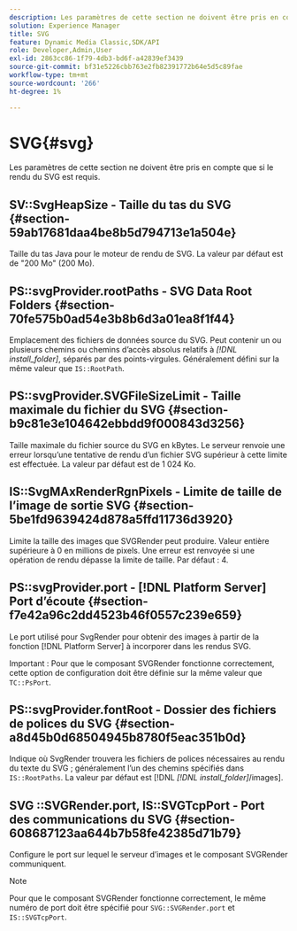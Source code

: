 ```yaml
---
description: Les paramètres de cette section ne doivent être pris en compte que si le rendu du SVG est requis.
solution: Experience Manager
title: SVG
feature: Dynamic Media Classic,SDK/API
role: Developer,Admin,User
exl-id: 2863cc86-1f79-4db3-bd6f-a42839ef3439
source-git-commit: bf31e5226cbb763e2fb82391772b64e5d5c89fae
workflow-type: tm+mt
source-wordcount: '266'
ht-degree: 1%

---
```


# SVG{#svg}

Les paramètres de cette section ne doivent être pris en compte que si le rendu du SVG est requis.

## SV::SvgHeapSize - Taille du tas du SVG {#section-59ab17681daa4be8b5d794713e1a504e}

Taille du tas Java pour le moteur de rendu de SVG. La valeur par défaut est de &quot;200 Mo&quot; (200 Mo).

## PS::svgProvider.rootPaths - SVG Data Root Folders {#section-70fe575b0ad54e3b8b6d3a01ea8f1f44}

Emplacement des fichiers de données source du SVG. Peut contenir un ou plusieurs chemins ou chemins d’accès absolus relatifs à *[!DNL install_folder]*, séparés par des points-virgules. Généralement défini sur la même valeur que `IS::RootPath`.

## PS::svgProvider.SVGFileSizeLimit - Taille maximale du fichier du SVG {#section-b9c81e3e104642ebbdd9f000843d3256}

Taille maximale du fichier source du SVG en kBytes. Le serveur renvoie une erreur lorsqu’une tentative de rendu d’un fichier SVG supérieur à cette limite est effectuée. La valeur par défaut est de 1 024 Ko.

## IS::SvgMAxRenderRgnPixels - Limite de taille de l’image de sortie SVG {#section-5be1fd9639424d878a5ffd11736d3920}

Limite la taille des images que SVGRender peut produire. Valeur entière supérieure à 0 en millions de pixels. Une erreur est renvoyée si une opération de rendu dépasse la limite de taille. Par défaut : 4.

## PS::svgProvider.port - [!DNL Platform Server] Port d’écoute {#section-f7e42a96c2dd4523b46f0557c239e659}

Le port utilisé pour SvgRender pour obtenir des images à partir de la fonction [!DNL Platform Server] à incorporer dans les rendus SVG.

Important : Pour que le composant SVGRender fonctionne correctement, cette option de configuration doit être définie sur la même valeur que `TC::PsPort`.

## PS::svgProvider.fontRoot - Dossier des fichiers de polices du SVG {#section-a8d45b0d68504945b8780f5eac351b0d}

Indique où SvgRender trouvera les fichiers de polices nécessaires au rendu du texte du SVG ; généralement l’un des chemins spécifiés dans `IS::RootPaths`. La valeur par défaut est [!DNL  *[!DNL install_folder]*/images].

## SVG ::SVGRender.port, IS::SVGTcpPort - Port des communications du SVG {#section-608687123aa644b7b58fe42385d71b79}

Configure le port sur lequel le serveur d’images et le composant SVGRender communiquent.

>[!NOTE]
>
>Pour que le composant SVGRender fonctionne correctement, le même numéro de port doit être spécifié pour `SVG::SVGRender.port` et `IS::SVGTcpPort`.
